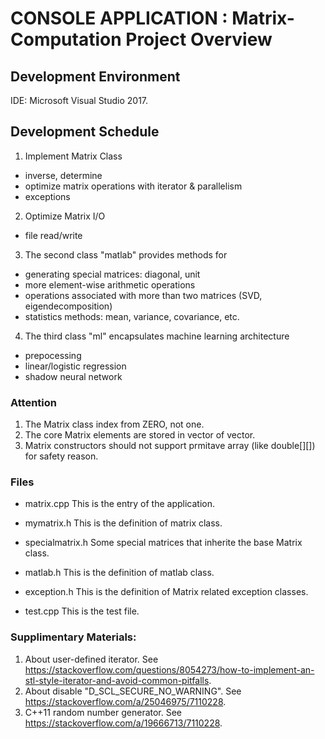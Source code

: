
# CONSOLE APPLICATION : Matrix-Computation Project Overview

## Development Environment
 IDE: Microsoft Visual Studio 2017.

## Development Schedule
1. Implement Matrix Class
 - inverse, determine
 - optimize matrix operations with iterator & parallelism
 - exceptions

2. Optimize Matrix I/O
  - file read/write

3. The second class "matlab" provides methods for 
  - generating special matrices: diagonal, unit
  - more element-wise arithmetic operations
  - operations associated with more than two matrices (SVD, eigendecomposition)
  - statistics methods: mean, variance, covariance, etc.

4. The third class "ml" encapsulates machine learning architecture
  - prepocessing 
  - linear/logistic regression
  - shadow neural network

### Attention
1. The Matrix class index from ZERO, not one.
2. The core Matrix elements are stored in vector of vector.
3. Matrix constructors should not support prmitave array (like double[][]) for safety reason.


### Files
- matrix.cpp
  This is the entry of the application.

- mymatrix.h
  This is the definition of matrix class.

- specialmatrix.h
	Some special matrices that inherite the base Matrix class.

- matlab.h
  This is the definition of matlab class.

- exception.h 
  This is the definition of Matrix related exception classes.

- test.cpp
	This is the test file.




### Supplimentary Materials:
1. About user-defined iterator. See https://stackoverflow.com/questions/8054273/how-to-implement-an-stl-style-iterator-and-avoid-common-pitfalls.
2. About disable "D_SCL_SECURE_NO_WARNING". See https://stackoverflow.com/a/25046975/7110228.
3. C++11 random number generator. See https://stackoverflow.com/a/19666713/7110228.